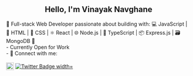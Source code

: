 <h2 align="center">
Hello, I'm Vinayak Navghane
</h2> 
🚀 Full-stack Web Developer passionate about building with: 💻 JavaScript | 🔧 HTML | 🎨 CSS | ⚛️ React | 🌐 Node.js | 📘 TypeScript | 📦 Express.js | 🗃️ MongoDB 🚀 <br/>
- Currently Open for Work<br/>
- 🤝 Connect with me:<br/> 
<br/>
<div>
 
 <a href="https://www.linkedin.com/in/vinayaknavghane/" target= "_blank">
  <img align="center" src="https://raw.githubusercontent.com/yushi1007/yushi1007/main/images/linkedin.svg" alt="Yu Shi | LinkedIn" width="21px"/></a> 
  <a href="https://twitter.com/VinayakN_" target= "_blank">
    <img align="center"  src="https://img.shields.io/twitter/url.svg?url=https%3A%2F%2Ftwitter.com%2Fcloudposse" alt="Twitter Badge width="21px" "/>
  </a>
</div>



